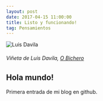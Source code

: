 ```yaml
---
layout: post
date: 2017-04-15 11:00:00
title: Listo y funcionando!
tag: Pensamientos
---
```


![Luis Davila](/images/usuario-contraseña.jpg)

###### Viñeta de Luis Davila, [O Bichero](http://obichero.blogspot.com.es/)

## **Hola mundo!**

Primera entrada de mi blog en github.

